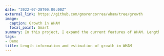 ```yaml
---
date: "2022-07-28T00:00:00Z"
external_link: https://github.com/gmoroncorrea/wham/tree/growth
image:
  caption: Growth in WHAM
  focal_point: Smart
summary: In this project, I expand the current features of WHAM. Length-structured information (e.g. length compositions) can be input into the model, as well as conditional length-at-age data. Selectivity-at-length options have been added. A length-weight relationship could be modeled in case weight-at-age data is not available. Two strategies to model mean length-at-age can be modeled: using a parametric growth equation or inputting mean length-at-age by the user. Random effects in parameters can be estimated. 
tags:
- Demo
title: Length information and estimation of growth in WHAM
---
```

